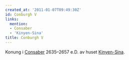 ```yaml
---
created_at: '2011-01-07T09:49:30Z'
id: Conburgh V
links:
  mention:
  - Consaber
  - 'Kinyen-Sina'
title: Conburgh V
---
```


Konung i [Consaber] 2635–2657 e.D. av huset [Kinyen-Sina].

  [Consaber]: Consaber
  [Kinyen-Sina]: Kinyen-Sina